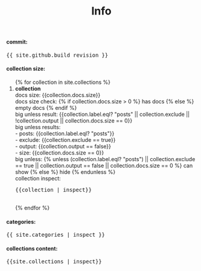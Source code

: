 ﻿---
layout: default
title: Info
published: true
exclude: true
---

#### commit:
<pre>{{ site.github.build_revision }}</pre>

#### collection size:
<ol>
  {% for collection in site.collections %}
    <li> <b>collection</b><br>
      docs size: {{collection.docs.size}}<br>
      docs size check: {% if collection.docs.size > 0 %} has docs {% else %} empty docs {% endif %}<br>
      big unless result: {{collection.label.eql? "posts" || collection.exclude || !collection.output || collection.docs.size == 0}}<br>
      big unless results:<br>
      - posts: {{collection.label.eql? "posts"}}<br>
      - exclude: {{collection.exclude == true}}<br>
      - output: {{collection.output == false}}<br>
      - size: {{collection.docs.size == 0}}<br>
      big unless: {% unless (collection.label.eql? "posts") || collection.exclude == true || collection.output == false || collection.docs.size == 0 %} can show {% else %} hide {% endunless %}<br>
      collection inspect:<br>
      <pre>{{collection | inspect}}</pre><br>
    </li>
  {% endfor %}
</ol>

#### categories:
<pre>{{ site.categories | inspect }}</pre>

#### collections content:
<pre>{{site.collections | inspect}}</pre>